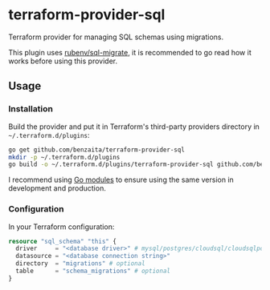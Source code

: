 # terraform-provider-sql

Terraform provider for managing SQL schemas using migrations.

This plugin uses [rubenv/sql-migrate](https://github.com/rubenv/sql-migrate),
it is recommended to go read how it works before using this provider.

## Usage

### Installation

Build the provider and put it in Terraform's third-party providers directory in `~/.terraform.d/plugins`:

```bash
go get github.com/benzaita/terraform-provider-sql
mkdir -p ~/.terraform.d/plugins
go build -o ~/.terraform.d/plugins/terraform-provider-sql github.com/benzaita/terraform-provider-sql
```

I recommend using [Go modules](https://github.com/golang/go/wiki/Modules) to ensure
using the same version in development and production.

### Configuration

In your Terraform configuration:

```terraform
resource "sql_schema" "this" {
  driver     = "<database driver>" # mysql/postgres/cloudsql/cloudsqlpostgres
  datasource = "<database connection string>"
  directory  = "migrations" # optional
  table      = "schema_migrations" # optional
}
```
